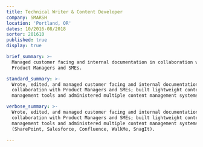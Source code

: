 ```yaml
---
title: Technical Writer & Content Developer
company: SMARSH
location: 'Portland, OR'
dates: 10/2016-08/2018
sorter: 201610
published: true
display: true

brief_summary: >-
  Managed customer facing and internal documentation in collaboration with
  Product Managers and SMEs.

standard_summary: >-
  Wrote, edited, and managed customer facing and internal documentation in
  collaboration with Product Managers and SMEs; built lightweight content
  management tools and administered multiple content management systems.

verbose_summary: >-
  Wrote, edited, and managed customer facing and internal documentation in
  collaboration with Product Managers and SMEs; built lightweight content
  management tools and administered multiple content management systems
  (SharePoint, Salesforce, Confluence, WalkMe, SnagIt).

---
```

